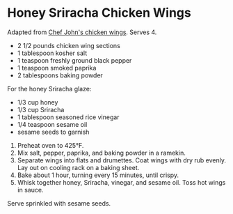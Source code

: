 # Honey Sriracha Chicken Wings

Adapted from [Chef John's chicken wings](http://foodwishes.blogspot.com/2015/01/crispy-honey-sriracha-chicken-wings.html). Serves 4.

- 2 1/2 pounds chicken wing sections
- 1 tablespoon kosher salt
- 1 teaspoon freshly ground black pepper
- 1 teaspoon smoked paprika
- 2 tablespoons baking powder

For the honey Sriracha glaze:
- 1/3 cup honey
- 1/3 cup Sriracha
- 1 tablespoon seasoned rice vinegar
- 1/4 teaspoon sesame oil
- sesame seeds to garnish

1. Preheat oven to 425&deg;F.
2. Mix salt, pepper, paprika, and baking powder in a ramekin.
3. Separate wings into flats and drumettes. Coat wings with dry rub evenly. Lay out on cooling rack on a baking sheet.
4. Bake about 1 hour, turning every 15 minutes, until crispy. 
5. Whisk together honey, Sriracha, vinegar, and sesame oil. Toss hot wings in sauce.

Serve sprinkled with sesame seeds.